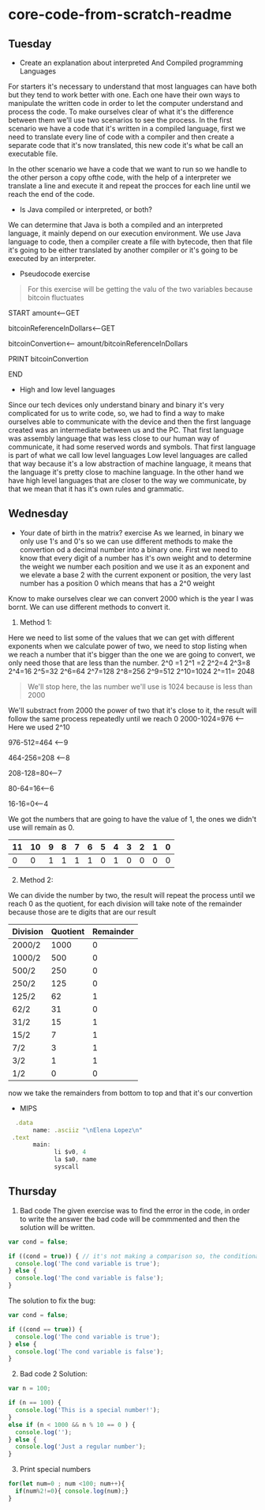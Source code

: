 # core-code-from-scratch-readme



## Tuesday 
* Create an explanation about interpreted And Compiled programming Languages 

For starters it's necessary to understand that most languages can have both but they tend to work better with one. Each one have their own ways to manipulate the written code in order to let the computer understand and process the code. To make ourselves clear of what it's the difference between them we'll use two scenarios to see the process. 
In the first scenario we have a code that it's written in a compiled language, first we need to translate every line of code with a compiler and then create a separate code that it's now translated, this new code it's what be call an executable file. 

In the other scenario we have a code that we want to run so we handle to the other person a copy ofthe code, with the help of a interpreter we translate a line and execute it and repeat the procces for each line until we reach the end of the code. 

* Is Java compiled or interpreted, or both? 

We can determine that Java is both a compiled and an interpreted language, it mainly depend on our execution environment. We use Java language to code, then a compiler create a file with bytecode, then that file it's going to be either translated by another compiler or it's going to be  executed by an interpreter.

* Pseudocode exercise 
>For this exercise will be getting the valu of the two variables because bitcoin fluctuates 

 START
amount<--GET

bitcoinReferenceInDollars<--GET

bitcoinConvertion<-- amount/bitcoinReferenceInDollars

PRINT bitcoinConvertion

END

* High and low level languages 


Since our tech devices only understand binary and binary it's very complicated for us to write code, so, we had to find a way to make ourselves able to communicate with the device and then the first language created was an intermediate between us and the PC. That first language was assembly language that was less close to our human way of communicate, it had some reserved words and symbols.
That first language is part of what we call low level languages
Low level languages are called that way because it's a low abstraction of machine language, it means that the language it's pretty close to machine language.
In the other hand we have high level languages that are closer to the way we communicate, by that we mean that it has it's own rules and grammatic.

## Wednesday

* Your date of birth in the matrix? exercise
As we learned, in binary we only use 1's and 0's so we can use different methods to make the convertion od a decimal number into a binary one. First we need to know that every digit of a number has it's own weight and to determine the weight we number each position and we use it as an exponent and  we elevate a base 2 with the current exponent or position, the very last number has a position 0 which means that has a 2^0 weight 

Know to make ourselves clear we can convert 2000 which is the year I was bornt. We can use different methods to convert it.
 1. Method 1:

Here we need to list some of the values that we can get with different exponents when we calculate power of two, we need to stop listing when we reach a number that it's bigger than the one we are going to convert, we only need those that are less than the number.
2^0 =1
2^1 =2
2^2=4
2^3=8
2^4=16
2^5=32
2^6=64
2^7=128
2^8=256
2^9=512
2^10=1024 
2^=11= 2048
> We'll stop here, the las number we'll use is 1024 because is less than 2000

We'll substract from 2000 the power of two that it's close to it, the result will follow the same process repeatedly until we reach 0
2000-1024=976 <-- Here we used 2^10

976-512=464 <--9

464-256=208 <--8

208-128=80<--7

80-64=16<--6

16-16=0<--4

We got the numbers that are going to have the value of 1, the ones we didn't use will remain as 0.

 11 | 10 | 9 | 8 | 7 | 6 | 5 | 4 | 3 | 2 | 1 | 0 
 -- | -- | - | - | - | - | - | - | - | - | - | -
 0  | 0  | 1 | 1 | 1 | 1 | 0 | 1 | 0 | 0 | 0 | 0 



 2. Method 2:

We can divide the number by two, the result will repeat the process until we reach 0 as the quotient, for each division will take note of the remainder because those are te digits that are our result

Division | Quotient | Remainder
-------- | -------- | --------
2000/2   | 1000     | 0
1000/2   | 500      | 0
500/2    | 250      | 0
250/2    | 125      | 0
125/2    | 62       | 1
62/2     | 31       | 0
31/2     | 15       | 1
15/2     | 7        | 1
7/2      | 3        | 1
3/2      | 1        | 1
1/2      | 0        | 0

now we take the remainders from bottom to top and that it's our convertion

* MIPS
 ``` Javascript
   .data
        name: .asciiz "\nElena Lopez\n"
  .text
        main:
              li $v0, 4
              la $a0, name
              syscall
   ```
   
## Thursday
1. Bad code
The given exercise was to find the error in the code, in order to write the answer the bad code will be commmented and then the solution will be written.
```javascript
var cond = false;

if ((cond = true)) { // it's not making a comparison so, the conditional it's not responding
  console.log('The cond variable is true');
} else {
  console.log('The cond variable is false');
}
```
The solution to fix the bug:
```javascript
var cond = false;

if ((cond == true)) {
  console.log('The cond variable is true');
} else {
  console.log('The cond variable is false');
}
```
2. Bad code 2
Solution:
``` Javascript
var n = 100;

if (n == 100) {
  console.log('This is a special number!');
}
else if (n < 1000 && n % 10 == 0 ) {
  console.log('');
} else {
  console.log('Just a regular number');
}
```
3. Print special numbers
```javascript
for(let num=0 ; num <100; num++){
  if(num%2!=0){ console.log(num);}
}
```
